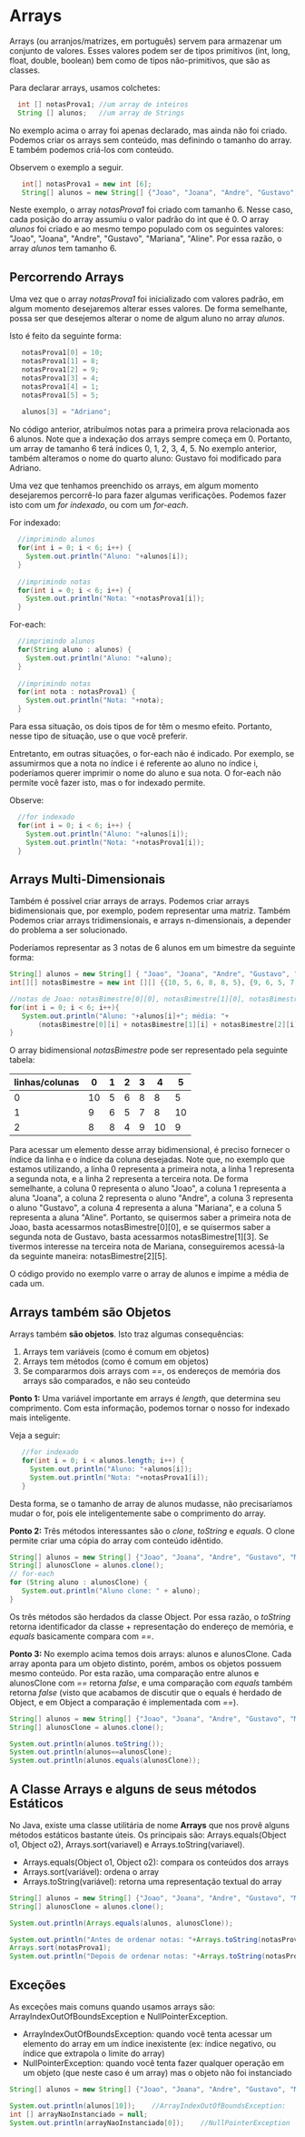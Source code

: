# Arrays

Arrays (ou arranjos/matrizes, em português) servem para armazenar um conjunto de valores.
Esses valores podem ser de tipos primitivos (int, long, float, double, boolean) bem como de tipos não-primitivos, que são as classes.

Para declarar arrays, usamos colchetes:

```java
  int [] notasProva1; //um array de inteiros
  String [] alunos;   //um array de Strings
 ```
 
 No exemplo acima o array foi apenas declarado, mas ainda não foi criado.
 Podemos criar os arrays sem conteúdo, mas definindo o tamanho do array.
 E também podemos criá-los com conteúdo.
 
 Observem o exemplo a seguir.
 
 ```java
    int[] notasProva1 = new int [6]; 
    String[] alunos = new String[] {"Joao", "Joana", "Andre", "Gustavo", "Mariana", "Aline"};
 ```
 
 Neste exemplo, o array *notasProva1* foi criado com tamanho 6.
 Nesse caso, cada posição do array assumiu o valor padrão do int que é 0.
 O array *alunos* foi criado e ao mesmo tempo populado com os seguintes valores: "Joao", "Joana", "Andre", "Gustavo", "Mariana", "Aline".
 Por essa razão, o array *alunos* tem tamanho 6.
 
 ## Percorrendo Arrays
 
 Uma vez que o array *notasProva1* foi inicializado com valores padrão, em algum momento desejaremos alterar esses valores.
 De forma semelhante, possa ser que desejemos alterar o nome de algum aluno no array *alunos*.
 
 Isto é feito da seguinte forma:
 
 ``` java
    notasProva1[0] = 10;
    notasProva1[1] = 8;
    notasProva1[2] = 9;
    notasProva1[3] = 4;
    notasProva1[4] = 1;
    notasProva1[5] = 5;
    
    alunos[3] = "Adriano";
 ```
 
 No código anterior, atribuímos notas para a primeira prova relacionada aos 6 alunos.
 Note que a indexação dos arrays sempre começa em 0.
 Portanto, um array de tamanho 6 terá índices 0, 1, 2, 3, 4, 5.
 No exemplo anterior, também alteramos o nome do quarto aluno: Gustavo foi modificado para Adriano.
 
 Uma vez que tenhamos preenchido os arrays, em algum momento desejaremos percorrê-lo para fazer algumas verificações.
 Podemos fazer isto com um *for indexado*, ou com um *for-each*.
 
 For indexado:
  ``` java
    //imprimindo alunos
    for(int i = 0; i < 6; i++) {
      System.out.println("Aluno: "+alunos[i]);			
    }
		
    //imprimindo notas
    for(int i = 0; i < 6; i++) {
      System.out.println("Nota: "+notasProva1[i]);			
    }
 ```
 
  For-each:
  ``` java
    //imprimindo alunos
    for(String aluno : alunos) {
      System.out.println("Aluno: "+aluno);
    }
		
    //imprimindo notas
    for(int nota : notasProva1) {
      System.out.println("Nota: "+nota);
    }
 ```
 
 Para essa situação, os dois tipos de for têm o mesmo efeito.
 Portanto, nesse tipo de situação, use o que você preferir.
 
 Entretanto, em outras situações, o for-each não é indicado.
 Por exemplo, se assumirmos que a nota no índice i é referente ao aluno no índice i, poderíamos querer imprimir o nome do aluno e sua nota.
 O for-each não permite você fazer isto, mas o for indexado permite.
 
 Observe:
  ``` java
    //for indexado
    for(int i = 0; i < 6; i++) {
      System.out.println("Aluno: "+alunos[i]);			
      System.out.println("Nota: "+notasProva1[i]);
    }
 ```
 
 ## Arrays Multi-Dimensionais
 
 Também é possível criar arrays de arrays.
 Podemos criar arrays bidimensionais que, por exemplo, podem representar uma matriz.
 Também Podemos criar arrays tridimensionais, e arrays n-dimensionais, a depender do problema a ser solucionado.
 
 Poderíamos representar as 3 notas de 6 alunos em um bimestre da seguinte forma:
 ```java
 String[] alunos = new String[] { "Joao", "Joana", "Andre", "Gustavo", "Mariana", "Aline" };
 int[][] notasBimestre = new int [][] {{10, 5, 6, 8, 8, 5}, {9, 6, 5, 7, 8, 10}, {8, 8, 4, 9, 10, 9}};
 
 //notas de Joao: notasBimestre[0][0], notasBimestre[1][0], notasBimestre[2][0]
 for(int i = 0; i < 6; i++){
 	System.out.println("Aluno: "+alunos[i]+"; média: "+
		(notasBimestre[0][i] + notasBimestre[1][i] + notasBimestre[2][i])/3);
 }
 ```
 
 O array bidimensional *notasBimestre* pode ser representado pela seguinte tabela:
 
 linhas/colunas | 0 | 1 | 2 | 3 | 4 | 5 |
---- | ---- | ---- |  ---- | ---- | ---- | ---- |
0 | 10 | 5 | 6 | 8 | 8 | 5 |
1 | 9 | 6 | 5 | 7 | 8 | 10 |
2 | 8 | 8 | 4 | 9 | 10 | 9 |
 
Para acessar um elemento desse array bidimensional, é preciso fornecer o índice da linha e o índice da coluna desejadas.
Note que, no exemplo que estamos utilizando, a linha 0 representa a primeira nota, a linha 1 representa a segunda nota, e a linha 2 representa a terceira nota.
De forma semelhante, a coluna 0 representa o aluno "Joao", a coluna 1 representa a aluna "Joana", a coluna 2 representa o aluno "Andre", a coluna 3 representa o aluno "Gustavo", a coluna 4 representa a aluna "Mariana", e a coluna 5 representa a aluna "Aline".
Portanto, se quisermos saber a primeira nota de Joao, basta acessarmos notasBimestre[0][0], e se quisermos saber a segunda nota de Gustavo, basta acessarmos notasBimestre[1][3]. Se tivermos interesse na terceira nota de Mariana, conseguiremos acessá-la da seguinte maneira: notasBimestre[2][5].

O código provido no exemplo varre o array de alunos e impime a média de cada um. 
 
 ## Arrays também são Objetos
 
 Arrays também **são objetos**.
 Isto traz algumas consequências:
 1. Arrays tem variáveis (como é comum em objetos)
 2. Arrays tem métodos (como é comum em objetos)
 3. Se compararmos dois arrays com *==*, os endereços de memória dos arrays são comparados, e não seu conteúdo
 
 **Ponto 1:**
 Uma variável importante em arrays é *length*, que determina seu comprimento.
 Com esta informação, podemos tornar o nosso for indexado mais inteligente.
 
 Veja a seguir:
 ``` java
    //for indexado
    for(int i = 0; i < alunos.length; i++) {
      System.out.println("Aluno: "+alunos[i]);			
      System.out.println("Nota: "+notasProva1[i]);
    }
 ```
 
 Desta forma, se o tamanho de array de alunos mudasse, não precisaríamos mudar o for, pois ele inteligentemente sabe o comprimento do array.
 
 **Ponto 2:**
 Três métodos interessantes são o *clone*, *toString* e *equals*.
 O clone permite criar uma cópia do array com conteúdo idêntido.
 
 ``` java
 String[] alunos = new String[] {"Joao", "Joana", "Andre", "Gustavo", "Mariana", "Aline"};
 String[] alunosClone = alunos.clone();
 // for-each
 for (String aluno : alunosClone) {
    System.out.println("Aluno clone: " + aluno);
 }
 ```
 
 Os três métodos são herdados da classe Object.
 Por essa razão, o *toString* retorna identificador da classe + representação do endereço de memória, e *equals* basicamente compara com *==*.
 
  **Ponto 3:**
 No exemplo acima temos dois arrays: alunos e alunosClone.
 Cada array aponta para um objeto distinto, porém, ambos os objetos possuem mesmo conteúdo.
 Por esta razão, uma comparação entre alunos e alunosClone com *==* retorna *false*, e uma comparação com *equals* também retorna *false* (visto que acabamos de discutir que o equals é herdado de Object, e em Object a comparação é implementada com *==*).
 
 
 ``` java
 String[] alunos = new String[] {"Joao", "Joana", "Andre", "Gustavo", "Mariana", "Aline"};
 String[] alunosClone = alunos.clone();
 
 System.out.println(alunos.toString());
 System.out.println(alunos==alunosClone);
 System.out.println(alunos.equals(alunosClone));
 ```
 
 ## A Classe Arrays e alguns de seus métodos Estáticos
 
 No Java, existe uma classe utilitária de nome **Arrays** que nos provê alguns métodos estáticos bastante úteis.
 Os principais são: Arrays.equals(Object o1, Object o2), Arrays.sort(variavel) e Arrays.toString(variavel).
 
 - Arrays.equals(Object o1, Object o2): compara os conteúdos dos arrays
 - Arrays.sort(variável): ordena o array
 - Arrays.toString(variável): retorna uma representação textual do array
 
  ``` java
 String[] alunos = new String[] {"Joao", "Joana", "Andre", "Gustavo", "Mariana", "Aline"};
 String[] alunosClone = alunos.clone();
 
 System.out.println(Arrays.equals(alunos, alunosClone));
 
 System.out.println("Antes de ordenar notas: "+Arrays.toString(notasProva1));
 Arrays.sort(notasProva1);
 System.out.println("Depois de ordenar notas: "+Arrays.toString(notasProva1));
 ```
 
 ## Exceções
 
 As exceções mais comuns quando usamos arrays são: ArrayIndexOutOfBoundsException e NullPointerException.
  - ArrayIndexOutOfBoundsException: quando você tenta acessar um elemento do array em um índice inexistente (ex: índice negativo, ou índice que extrapola o limite do array)
  - NullPointerException: quando você tenta fazer qualquer operação em um objeto (que neste caso é um array) mas o objeto não foi instanciado
  
   ``` java
 String[] alunos = new String[] {"Joao", "Joana", "Andre", "Gustavo", "Mariana", "Aline"};
 
 System.out.println(alunos[10]);	//ArrayIndexOutOfBoundsException:
 int [] arrayNaoInstanciado = null;
 System.out.println(arrayNaoInstanciado[0]);	//NullPointerException
 ```
 
 
